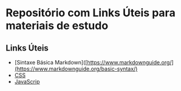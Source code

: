 # Repositório com Links Úteis para materiais de estudo
 
 ## Links Úteis
 - [Sintaxe Básica Markdown]([https://www.markdownguide.org/](https://www.markdownguide.org/basic-syntax/)
 - [CSS](https://developer.mozilla.org/en-US/docs/Web/CSS)
 - [JavaScrip](https://developer.mozilla.org/pt-BR/docs/Learn/JavaScript)
